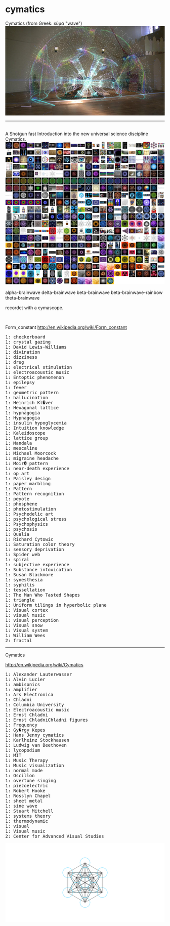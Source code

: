 # cymatics
Cymatics (from Greek: κῦμα "wave")
<img src="./medium/Holographic_sound2.jpg" />
<hr>
<br>
A Shotgun fast Introduction into the new universal science discipline Cymatics.

<img src="./all.jpg" />


alpha-brainwave
delta-brainwave
beta-brainwave
beta-brainwave-rainbow
theta-brainwave

recordet with a cymascope.

<br>


Form_constant
http://en.wikipedia.org/wiki/Form_constant
<pre>
1: checkerboard
1: crystal gazing
1: David Lewis-Williams
1: divination
1: dizziness
1: drug
1: electrical stimulation
1: electroacoustic music
1: Entoptic phenomenon
1: epilepsy
1: fever
1: geometric pattern
1: hallucination
1: Heinrich Kl�ver
1: Hexagonal lattice
1: hypnagogia
1: Hypnagogia
1: insulin hypoglycemia
1: Intuition knowledge
1: Kaleidoscope
1: lattice group
1: Mandala
1: mescaline
1: Michael Moorcock
1: migraine headache
1: Moir� pattern
1: near-death experience
1: op art
1: Paisley design
1: paper marbling
1: Pattern
1: Pattern recognition
1: peyote
1: phosphene
1: photostimulation
1: Psychedelic art
1: psychological stress
1: Psychophysics
1: psychosis
1: Qualia
1: Richard Cytowic
1: Saturation color theory
1: sensory deprivation
1: Spider web
1: spiral
1: subjective experience
1: Substance intoxication
1: Susan Blackmore
1: synesthesia
1: syphilis
1: tessellation
1: The Man Who Tasted Shapes
1: triangle
1: Uniform tilings in hyperbolic plane
1: Visual cortex
1: visual music
1: visual perception
1: Visual snow
1: Visual system
1: William Wees
2: fractal
</pre>
<hr>

Cymatics

http://en.wikipedia.org/wiki/Cymatics
<pre>
1: Alexander Lauterwasser
1: Alvin Lucier
1: ambisonics
1: amplifier
1: Ars Electronica
1: Chladni
1: Columbia University
1: Electroacoustic music
1: Ernst Chladni
1: Ernst ChladniChladni figures
1: Frequency
1: Gy�rgy Kepes
1: Hans Jenny cymatics
1: Karlheinz Stockhausen
1: Ludwig van Beethoven
1: lycopodium
1: MIT
1: Music Therapy
1: Music visualization
1: normal mode
1: Oscillon
1: overtone singing
1: piezoelectric
1: Robert Hooke
1: Rosslyn Chapel
1: sheet metal
1: sine wave
1: Stuart Mitchell
1: systems theory
1: thermodynamic
1: visual
1: Visual music
2: Center for Advanced Visual Studies
</pre>
<img src="./metatron-cube.png" />
  
